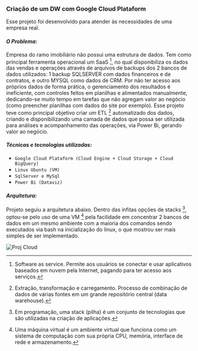 ### **Criação de um DW com Google Cloud Plataform**
Esse projeto foi desenvolvido para atender às necessidades de uma empresa real.

#### *O Problema:*
Empresa do ramo imobiliário não possui uma estrutura de dados. Tem como principal ferramenta operacional um SaaS [^1], no qual disponibiliza os dados das vendas e 
operações através de arquivos de backups dos 2 bancos de dados utilizados: 1 backup SQLSERVER com dados financeiros e de contratos, e outro MYSQL como dados 
de CRM. 
Por não ter acesso aos próprios dados de forma prática, o gerenciamento dos resultados é ineficiente, com controles feitos em planilhas e alimentados manualmente, 
dedicando-se muito tempo em tarefas que não agregam valor ao negócio (como preencher planilhas com dados do site por exemplo). 
Esse projeto teve como principal objetivo criar um ETL [^2] automatizado dos dados, criando e disponibilizando uma camada de dados que possa ser utilizada para 
análises e acompanhamento das operações, via Power Bi, gerando valor ao negócio.

#### *Técnicas e tecnologias utilizadas:*
- ``Google Cloud Plataform (Cloud Engine + Cloud Storage + Cloud BigQuery)``
- ``Linux Ubuntu (VM)``
- ``SqlServer e MySql``
- ``Power Bi (Dataviz)``

#### *Arquitetura:*
Projeto seguiu a arquitetura abaixo. 
Dentro das infitas opções de stacks [^3], optou-se pelo uso de uma VM [^4] pela facilidade em concentrar 2 bancos de dados em um mesmo ambiente com a maioria dos 
comandos sendo executados via bash na inicialização do linux, o que mostrou ser mais simples de ser implementado. 

![Proj Cloud](https://github.com/welder-duarte/Portfolio_DataScience/assets/85957982/af730ae3-75ef-4932-8eed-78644e2ada4e)

[^1]: Software as service. Permite aos usuários se conectar e usar aplicativos baseados em nuvem pela Internet, pagando para ter acesso aos serviços.
[^2]: Extração, transformação e carregamento. Processo de combinação de dados de várias fontes em um grande repositório central (data warehouse).
[^3]: Em programação, uma stack (pilha) é um conjunto de tecnologias que são utilizadas na criação de aplicações.
[^4]: Uma máquina virtual é um ambiente virtual que funciona como um sistema de computação com sua própria CPU, memória, interface de rede e armazenamento. 
